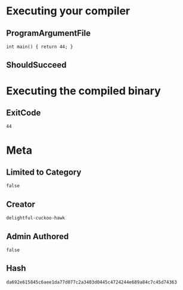 # Executing your compiler

## ProgramArgumentFile

```
int main() { return 44; }

```

## ShouldSucceed

# Executing the compiled binary

## ExitCode

```
44
```

# Meta

## Limited to Category

```
false
```

## Creator

```
delightful-cuckoo-hawk
```

## Admin Authored

```
false
```

## Hash

```
da692e615845c6aee1da77d077c2a3403d0445c4724244e689a84c7c45d74363
```
